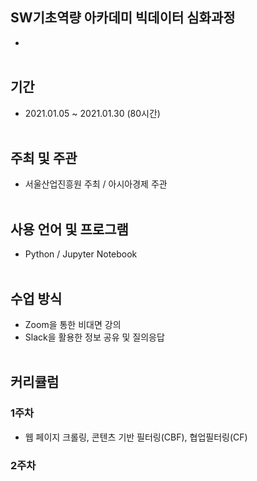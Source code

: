 ## SW기초역량 아카데미 빅데이터 심화과정
- <br><br>
## 기간
- 2021.01.05 ~ 2021.01.30 (80시간) <br><br>
## 주최 및 주관
- 서울산업진흥원 주최 / 아시아경제 주관<br><br>

## 사용 언어 및 프로그램
- Python / Jupyter Notebook<br><br>

## 수업 방식
- Zoom을 통한 비대면 강의<br>
- Slack을 활용한 정보 공유 및 질의응답<br><br>

## 커리큘럼
### 1주차 
- 웹 페이지 크롤링, 콘텐츠 기반 필터링(CBF), 협업필터링(CF)
### 2주차  
